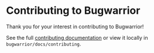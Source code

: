 # Contributing to Bugwarrior

Thank you for your interest in contributing to Bugwarrior!

See the full [contributing documentation](https://bugwarrior.readthedocs.io/en/latest/contributing.html) or view it locally in `bugwarrior/docs/contributing`.
